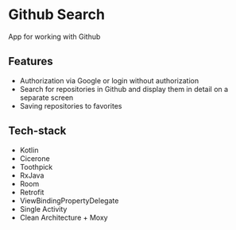 # Github Search
App for working with Github

## Features
- Authorization via Google or login without authorization
- Search for repositories in Github and display them in detail on a separate screen
- Saving repositories to favorites

## Tech-stack
- Kotlin
- Cicerone
- Toothpick
- RxJava
- Room
- Retrofit
- ViewBindingPropertyDelegate
- Single Activity
- Clean Architecture + Moxy
